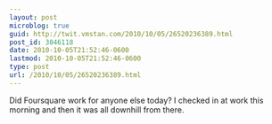 ```yaml
---
layout: post
microblog: true
guid: http://twit.vmstan.com/2010/10/05/26520236389.html
post_id: 3046118
date: 2010-10-05T21:52:46-0600
lastmod: 2010-10-05T21:52:46-0600
type: post
url: /2010/10/05/26520236389.html
---
```

Did Foursquare work for anyone else today? I checked in at work this morning and then it was all downhill from there.
